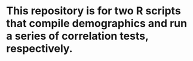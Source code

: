 # This repository is for two R scripts that compile demographics and run a series of correlation tests, respectively.
